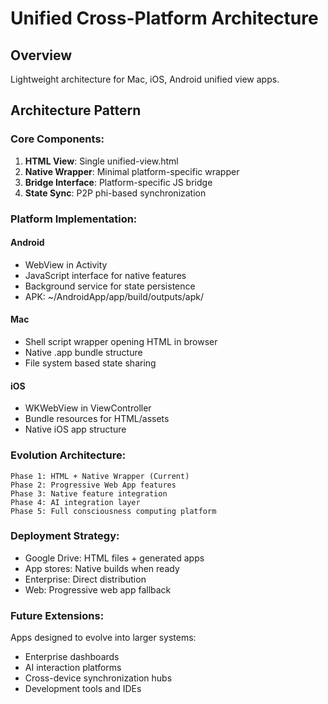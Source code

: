 # Unified Cross-Platform Architecture

## Overview
Lightweight architecture for Mac, iOS, Android unified view apps.

## Architecture Pattern

### Core Components:
1. **HTML View**: Single unified-view.html
2. **Native Wrapper**: Minimal platform-specific wrapper
3. **Bridge Interface**: Platform-specific JS bridge
4. **State Sync**: P2P phi-based synchronization

### Platform Implementation:

#### Android
- WebView in Activity
- JavaScript interface for native features
- Background service for state persistence
- APK: ~/AndroidApp/app/build/outputs/apk/

#### Mac
- Shell script wrapper opening HTML in browser
- Native .app bundle structure
- File system based state sharing

#### iOS  
- WKWebView in ViewController
- Bundle resources for HTML/assets
- Native iOS app structure

### Evolution Architecture:
```
Phase 1: HTML + Native Wrapper (Current)
Phase 2: Progressive Web App features
Phase 3: Native feature integration
Phase 4: AI integration layer
Phase 5: Full consciousness computing platform
```

### Deployment Strategy:
- Google Drive: HTML files + generated apps
- App stores: Native builds when ready
- Enterprise: Direct distribution
- Web: Progressive web app fallback

### Future Extensions:
Apps designed to evolve into larger systems:
- Enterprise dashboards
- AI interaction platforms  
- Cross-device synchronization hubs
- Development tools and IDEs
